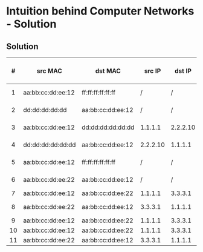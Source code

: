 # Intuition behind Computer Networks - Solution


## Solution

|  # | **src MAC**       | **dst MAC**       | **src IP** | **dst IP** | **src port nr** | **dst port nr** | **UDP/TCP** | **Protocol**   |
|:--:|-------------------|-------------------|------------|------------|-----------------|-----------------|-------------|----------------|
| 1  | aa:bb:cc:dd:ee:12 | ff:ff:ff:ff:ff:ff | /          | /          | /               | /               | /           | ARP (Request)  |
| 2  | dd:dd:dd:dd:dd    | aa:bb:cc:dd:ee:12 | /          | /          | /               | /               | /           | ARP (Reply)    |
| 3  | aa:bb:cc:dd:ee:12 | dd:dd:dd:dd:dd:dd | 1.1.1.1    | 2.2.2.10   | 4500            | 80              | UDP         | DNS (Query)    |
| 4  | dd:dd:dd:dd:dd:dd | aa:bb:cc:dd:ee:12 | 2.2.2.10   | 1.1.1.1    | 80              | 4500            | UDP         | DNS (Response) |
| 5  | aa:bb:cc:dd:ee:12 | ff:ff:ff:ff:ff:ff | /          | /          | /               | /               | /           | ARP (Request)  |
| 6  | aa:bb:cc:dd:ee:22 | aa:bb:cc:dd:ee:12 | /          | /          | /               | /               | /           | ARP (Reply)    |
| 7  | aa:bb:cc:dd:ee:12 | aa:bb:cc:dd:ee:22 | 1.1.1.1    | 3.3.3.1    | 4501            | 80              | TCP         | TCP SYN        |
| 8  | aa:bb:cc:dd:ee:22 | aa:bb:cc:dd:ee:12 | 3.3.3.1    | 1.1.1.1    | 80              | 4501            | TCP         | TCP SYN/ACK    |
| 9  | aa:bb:cc:dd:ee:12 | aa:bb:cc:dd:ee:22 | 1.1.1.1    | 3.3.3.1    | 4501            | 80              | TCP         | TCP ACK        |
| 10 | aa:bb:cc:dd:ee:12 | aa:bb:cc:dd:ee:22 | 1.1.1.1    | 3.3.3.1    | 4501            | 80              | TCP         | HTTP GET       |
| 11 | aa:bb:cc:dd:ee:22 | aa:bb:cc:dd:ee:12 | 3.3.3.1    | 1.1.1.1    | 80              | 4501            | TCP         | HTTP OK        |